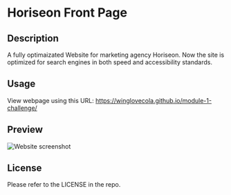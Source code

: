 # Horiseon Front Page

## Description

A fully optimaizated Website for marketing agency Horiseon. Now the site is optimized for search engines in both speed and accessibility standards.


## Usage

View webpage using this URL:
https://winglovecola.github.io/module-1-challenge/

## Preview

![Website screenshot](https://github.com/winglovecola/module-1-challenge/blob/main/01-html-css-git-homework-demo.png?raw=true)


## License

Please refer to the LICENSE in the repo. 
